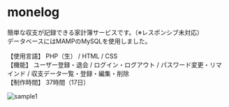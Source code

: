# monelog

簡単な収支が記録できる家計簿サービスです。（※レスポンシブ未対応）<br>
データベースにはMAMPのMySQLを使用しました。<br>

【使用言語】 PHP（生） / HTML / CSS<br>
【機能】 ユーザー登録・退会 / ログイン・ログアウト / パスワード変更・リマインド / 収支データ一覧・登録・編集・削除<br>
【制作時間】 37時間（17日）<br>

![sample1](https://user-images.githubusercontent.com/65000342/81379085-70d40180-9143-11ea-8e5e-4d7bab254def.png)
